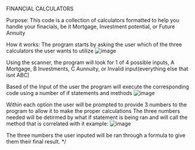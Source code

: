 FINANCIAL CALCULATORS

Purpose: 
This code is a collection of calculators formatted to help you handle your finacials, be it Mortgage, Investment potential, or Future Annuity

How it works:
The program starts by asking the user which of the three calculators the user wants to utilize
![image](https://github.com/user-attachments/assets/f911f4ee-5142-4666-9572-28427d5dc86c)

Using the scanner, the program will look for 1 of 4 possible inputs, A Mortgage, B Investments, C Aunnuity, or Invalid input(everything else that isnt ABC)

Based of the Input of the user the program will execute the corresponding code using a number of if statements and methods
![image](https://github.com/user-attachments/assets/f7a30eda-583f-4970-b8be-49f465b25414)

Within each option the user will be prompted to provide 3 numbers to the program to allow it to make the proper calculations
The three numbers needed will be detirmed by what if statement is being ran and will call the method that is correlated with it 
example: 
![image](https://github.com/user-attachments/assets/67878d24-0765-417f-9b76-8d45b05f7c8e)

The three numbers the user inputed will be ran through a formula to give them their final result.
*/
